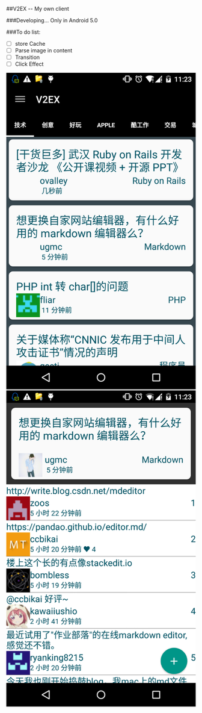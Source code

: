 ##V2EX -- My own client

###Developing... Only in Android 5.0

###To do list:
- [ ] store Cache
- [ ] Parse image in content
- [ ] Transition
- [ ] Click Effect

![1](./images/1.png)
![2](./images/2.png)
